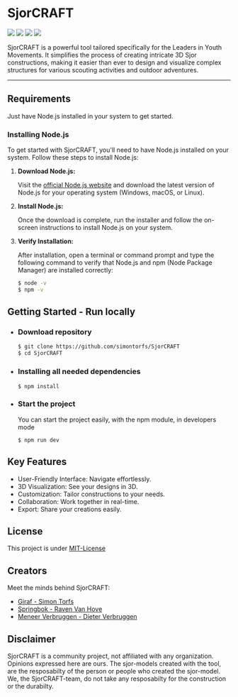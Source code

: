 # SjorCRAFT

![](https://img.shields.io/badge/Project_Name-SjorCRAFT-orange.svg)
![](https://img.shields.io/badge/Typescript-blue.svg)
![](https://img.shields.io/badge/Threejs-blue.svg)
![](https://img.shields.io/badge/Project_Status-In_Progress-green.svg)

SjorCRAFT is a powerful tool tailored specifically for the Leaders in Youth Movements. It simplifies the process of creating intricate 3D Sjor constructions, making it easier than ever to design and visualize complex structures for various scouting activities and outdoor adventures.

---

## Requirements

Just have Node.js installed in your system to get started.

### Installing Node.js

To get started with SjorCRAFT, you'll need to have Node.js installed on your system. Follow these steps to install Node.js:

1. **Download Node.js:**

   Visit the [official Node.js website](https://nodejs.org/) and download the latest version of Node.js for your operating system (Windows, macOS, or Linux).

2. **Install Node.js:**

   Once the download is complete, run the installer and follow the on-screen instructions to install Node.js on your system.

3. **Verify Installation:**

   After installation, open a terminal or command prompt and type the following command to verify that Node.js and npm (Node Package Manager) are installed correctly:

   ```bash
   $ node -v
   $ npm -v
   ```

## Getting Started - Run locally

- ### Download repository

  ```bash
  $ git clone https://github.com/simontorfs/SjorCRAFT
  $ cd SjorCRAFT
  ```

- ### Installing all needed dependencies

      $ npm install

- ### Start the project

  You can start the project easily, with the npm module, in developers mode

      $ npm run dev

## Key Features

- User-Friendly Interface: Navigate effortlessly.
- 3D Visualization: See your designs in 3D.
- Customization: Tailor constructions to your needs.
- Collaboration: Work together in real-time.
- Export: Share your creations easily.

## License

This project is under [MIT-License](https://choosealicense.com/licenses/mit/)

## Creators

Meet the minds behind SjorCRAFT:

- [Giraf - Simon Torfs](https://github.com/simontorfs)
- [Springbok - Raven Van Hove](https://www.github.com/ravenmyrrdin)
- [Meneer Verbruggen - Dieter Verbruggen](https://github.com/MrDerdiet)

## Disclaimer

SjorCRAFT is a community project, not affiliated with any organization. Opinions expressed here are ours.
The sjor-models created with the tool, are the resposabilty of the person or people who created the sjor-model. We, the SjorCRAFT-team, do not take any resposabilty for the construction or the durabilty.
